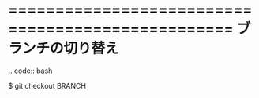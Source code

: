 ==================================================
ブランチの切り替え
==================================================

.. code:: bash

   $ git checkout BRANCH

